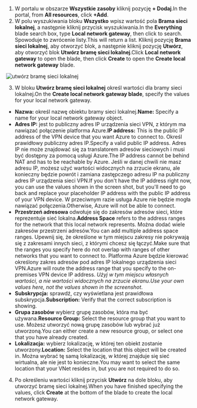 1. <span data-ttu-id="25a99-101">W portalu w obszarze **Wszystkie zasoby** kliknij pozycję **+ Dodaj**.</span><span class="sxs-lookup"><span data-stu-id="25a99-101">In the portal, from **All resources**, click **+Add**.</span></span> 
2. <span data-ttu-id="25a99-102">W polu wyszukiwania bloku **Wszystko** wpisz wartość pola **Brama sieci lokalnej**, a następnie kliknij przycisk wyszukiwania.</span><span class="sxs-lookup"><span data-stu-id="25a99-102">In the **Everything** blade search box, type **Local network gateway**, then click to search.</span></span> <span data-ttu-id="25a99-103">Spowoduje to zwrócenie listy.</span><span class="sxs-lookup"><span data-stu-id="25a99-103">This will return a list.</span></span> <span data-ttu-id="25a99-104">Kliknij pozycję **Brama sieci lokalnej**, aby otworzyć blok, a następnie kliknij pozycję **Utwórz**, aby otworzyć blok **Utwórz bramę sieci lokalnej**.</span><span class="sxs-lookup"><span data-stu-id="25a99-104">Click **Local network gateway** to open the blade, then click **Create** to open the **Create local network gateway** blade.</span></span>

  ![utwórz bramę sieci lokalnej](./media/vpn-gateway-add-lng-s2s-rm-portal-include/createlng.png)

3. <span data-ttu-id="25a99-106">W bloku **Utwórz bramę sieci lokalnej** określ wartości dla bramy sieci lokalnej.</span><span class="sxs-lookup"><span data-stu-id="25a99-106">On the **Create local network gateway blade**, specify the values for your local network gateway.</span></span>

  - <span data-ttu-id="25a99-107">**Nazwa:** określ nazwę obiektu bramy sieci lokalnej.</span><span class="sxs-lookup"><span data-stu-id="25a99-107">**Name:** Specify a name for your local network gateway object.</span></span>
  - <span data-ttu-id="25a99-108">**Adres IP:** jest to publiczny adres IP urządzenia sieci VPN, z którym ma nawiązać połączenie platforma Azure.</span><span class="sxs-lookup"><span data-stu-id="25a99-108">**IP address:** This is the public IP address of the VPN device that you want Azure to connect to.</span></span> <span data-ttu-id="25a99-109">Określ prawidłowy publiczny adres IP.</span><span class="sxs-lookup"><span data-stu-id="25a99-109">Specify a valid public IP address.</span></span> <span data-ttu-id="25a99-110">Adres IP nie może znajdować się za translatorem adresów sieciowych i musi być dostępny za pomocą usługi Azure.</span><span class="sxs-lookup"><span data-stu-id="25a99-110">The IP address cannot be behind NAT and has to be reachable by Azure.</span></span> <span data-ttu-id="25a99-111">Jeśli w danej chwili nie masz adresu IP, możesz użyć wartości widocznych na zrzucie ekranu, ale konieczny będzie powrót i zamiana zastępczego adresu IP na publiczny adres IP urządzenia sieci VPN.</span><span class="sxs-lookup"><span data-stu-id="25a99-111">If you don't have the IP address right now, you can use the values shown in the screen shot, but you'll need to go back and replace your placeholder IP address with the public IP address of your VPN device.</span></span> <span data-ttu-id="25a99-112">W przeciwnym razie usługa Azure nie będzie mogła nawiązać połączenia.</span><span class="sxs-lookup"><span data-stu-id="25a99-112">Otherwise, Azure will not be able to connect.</span></span>
  - <span data-ttu-id="25a99-113">**Przestrzeń adresowa** odwołuje się do zakresów adresów sieci, które reprezentuje sieć lokalna.</span><span class="sxs-lookup"><span data-stu-id="25a99-113">**Address Space** refers to the address ranges for the network that this local network represents.</span></span> <span data-ttu-id="25a99-114">Można dodać wiele zakresów przestrzeni adresów.</span><span class="sxs-lookup"><span data-stu-id="25a99-114">You can add multiple address space ranges.</span></span> <span data-ttu-id="25a99-115">Upewnij się, że określone w tym miejscu zakresy nie pokrywają się z zakresami innych sieci, z którymi chcesz się łączyć.</span><span class="sxs-lookup"><span data-stu-id="25a99-115">Make sure that the ranges you specify here do not overlap with ranges of other networks that you want to connect to.</span></span> <span data-ttu-id="25a99-116">Platforma Azure będzie kierować określony zakres adresów pod adres IP lokalnego urządzenia sieci VPN.</span><span class="sxs-lookup"><span data-stu-id="25a99-116">Azure will route the address range that you specify to the on-premises VPN device IP address.</span></span> <span data-ttu-id="25a99-117">*Użyj w tym miejscu własnych wartości, a nie wartości widocznych na zrzucie ekranu*.</span><span class="sxs-lookup"><span data-stu-id="25a99-117">*Use your own values here, not the values shown in the screenshot*.</span></span>
  - <span data-ttu-id="25a99-118">**Subskrypcja:** sprawdź, czy wyświetlana jest prawidłowa subskrypcja.</span><span class="sxs-lookup"><span data-stu-id="25a99-118">**Subscription:** Verify that the correct subscription is showing.</span></span>
  - <span data-ttu-id="25a99-119">**Grupa zasobów** wybierz grupę zasobów, która ma być używana.</span><span class="sxs-lookup"><span data-stu-id="25a99-119">**Resource Group:** Select the resource group that you want to use.</span></span> <span data-ttu-id="25a99-120">Możesz utworzyć nową grupę zasobów lub wybrać już utworzoną.</span><span class="sxs-lookup"><span data-stu-id="25a99-120">You can either create a new resource group, or select one that you have already created.</span></span>
  - <span data-ttu-id="25a99-121">**Lokalizacja:** wybierz lokalizację, w której ten obiekt zostanie utworzony.</span><span class="sxs-lookup"><span data-stu-id="25a99-121">**Location:** Select the location that this object will be created in.</span></span> <span data-ttu-id="25a99-122">Można wybrać tę samą lokalizację, w której znajduje się sieć wirtualna, ale nie jest to konieczne.</span><span class="sxs-lookup"><span data-stu-id="25a99-122">You may want to select the same location that your VNet resides in, but you are not required to do so.</span></span>

4. <span data-ttu-id="25a99-123">Po określeniu wartości kliknij przycisk **Utwórz** na dole bloku, aby utworzyć bramę sieci lokalnej.</span><span class="sxs-lookup"><span data-stu-id="25a99-123">When you have finished specifying the values, click **Create** at the bottom of the blade to create the local network gateway.</span></span>